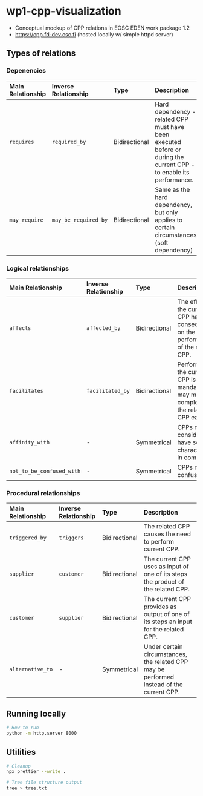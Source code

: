 # wp1-cpp-visualization

- Conceptual mockup of CPP relations in EOSC EDEN work package 1.2
- https://cpp.fd-dev.csc.fi (hosted locally w/ simple httpd server)

## Types of relations

### Depenencies

| Main Relationship         | Inverse Relationship      | Type          | Description                                                                                                         |
| :------------------------ | :------------------------ | :------------ | :-------------------------------------------------------------------------------------------------------------------|
| `requires`                | `required_by`             | Bidirectional | Hard dependency - related CPP must have been executed before or during the current CPP - to enable its performance. |
| `may_require`             | `may_be_required_by`      | Bidirectional | Same as the hard dependency, but only applies to certain circumstances (soft dependency)                            |

### Logical relationships

| Main Relationship         | Inverse Relationship      | Type          | Description                                                                                        |
| :------------------------ | :------------------------ | :------------ | :--------------------------------------------------------------------------------------------------|
| `affects`                 | `affected_by`             | Bidirectional | The effect of the current CPP has consequences on the performance of the related CPP.              |
| `facilitates`             | `facilitated_by`          | Bidirectional | Performing the current CPP is not mandatory but may make the completion of the related CPP easier. |
| `affinity_with`           | -                         | Symmetrical   | CPPs may be considered to have some characteristics in common.                                     |
| `not_to_be_confused_with` | -                         | Symmetrical   | CPPs might be confused.                                                                            |

### Procedural relationships

| Main Relationship         | Inverse Relationship      | Type          | Description                                                                                                           |
| :------------------------ | :------------------------ | :------------ | :---------------------------------------------------------------------------------------------------------------------|
| `triggered_by`            | `triggers`                | Bidirectional | The related CPP causes the need to perform current CPP.                                                               |
| `supplier`                | `customer`                | Bidirectional | The current CPP uses as input of one of its steps the product of the related CPP.                                     |
| `customer`                | `supplier`                | Bidirectional | The current CPP provides as output of one of its steps an input for the related CPP.                                  |
| `alternative_to`          | -                         | Symmetrical   | Under certain circumstances, the related CPP may be performed instead of the current CPP.                             |

## Running locally

```bash
# How to run
python -m http.server 8000
```

## Utilities

```bash
# Cleanup
npx prettier --write .

# Tree file structure output
tree > tree.txt
```
